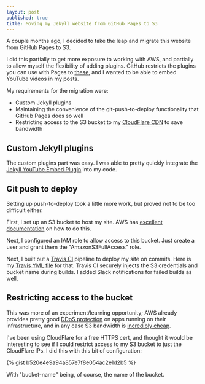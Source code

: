 ```yaml
---
layout: post
published: true
title: Moving my Jekyll website from GitHub Pages to S3
---
```

A couple months ago, I decided to take the leap and migrate this website from GitHub Pages to S3.

I did this partially to get more exposure to working with AWS, and partially to allow myself the flexibility of adding plugins. GitHub restricts the plugins you can use with Pages to [these](https://pages.github.com/versions/), and I wanted to be able to embed YouTube videos in my posts.

My requirements for the migration were: 
* Custom Jekyll plugins
* Maintaining the convenience of the git-push-to-deploy functionality that GitHub Pages does so well
* Restricting access to the S3 bucket to my [CloudFlare CDN](https://www.cloudflare.com/) to save bandwidth

## Custom Jekyll plugins

The custom plugins part was easy. I was able to pretty quickly integrate the [Jekyll YouTube Embed Plugin](https://gist.github.com/joelverhagen/1805814) into my code.

## Git push to deploy

Setting up push-to-deploy took a little more work, but proved not to be too difficult either.

First, I set up an S3 bucket to host my site. AWS has [excellent documentation](http://docs.aws.amazon.com/AmazonS3/latest/dev/WebsiteHosting.html) on how to do this.

Next, I configured an IAM role to allow access to this bucket. Just create a user and grant them the "AmazonS3FullAccess" role.

Next, I built out a [Travis CI](https://travis-ci.org/) pipeline to deploy my site on commits. Here is my [Travis YML file](https://github.com/davidmerrick/david-merrick.com/blob/master/.travis.yml) for that. Travis CI securely injects the S3 credentials and bucket name during builds. I added Slack notifications for failed builds as well.

## Restricting access to the bucket

This was more of an experiment/learning opportunity; AWS already provides pretty good [DDoS protection](https://aws.amazon.com/shield/) on apps running on their infrastructure, and in any case S3 bandwidth is [incredibly cheap](https://aws.amazon.com/s3/pricing/).

I've been using CloudFlare for a free HTTPS cert, and thought it would be interesting to see if I could restrict access to my S3 bucket to just the CloudFlare IPs. I did this with this bit of configuration:

{% gist b520e4e9a94a857e7f8e054ac2e1d2b5 %}

With "bucket-name" being, of course, the name of the bucket.
